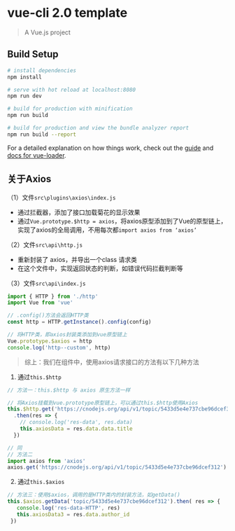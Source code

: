 # vue-cli 2.0 template

> A Vue.js project

## Build Setup

``` bash
# install dependencies
npm install

# serve with hot reload at localhost:8080
npm run dev

# build for production with minification
npm run build

# build for production and view the bundle analyzer report
npm run build --report
```

For a detailed explanation on how things work, check out the [guide](http://vuejs-templates.github.io/webpack/) and [docs for vue-loader](http://vuejs.github.io/vue-loader).

## 关于Axios

（1）文件`src\plugins\axios\index.js`

- 通过拦截器，添加了接口加载菊花的显示效果
- 通过`Vue.prototype.$http = axios`，将axios原型添加到了Vue的原型链上，实现了axios的全局调用，不用每次都`import axios from ‘axios’`

（2）文件`src\api\http.js`

- 重新封装了 axios，并导出一个class 请求类
- 在这个文件中，实现返回状态的判断，如错误代码拦截判断等

（3）文件`src\api\index.js`

```js
import { HTTP } from './http'
import Vue from 'vue'

// .config()方法会返回HTTP类
const http = HTTP.getInstance().config(config)

// 将HTTP类，即axios封装类添加到vue原型链上
Vue.prototype.$axios = http
console.log('http--custom', http)
```

> 综上：我们在组件中，使用axios请求接口的方法有以下几种方法

1. 通过`this.$http`

```js
// 方法一：this.$http 与 axios 原生方法一样

// 将Axios挂载到vue.prototype原型链上，可以通过this.$http使用Axios
this.$http.get('https://cnodejs.org/api/v1/topic/5433d5e4e737cbe96dcef312')
  .then(res => {
    // console.log('res-data', res.data)
    this.axiosData = res.data.data.title
  })

// 同
// 方法二
import axios from 'axios'
axios.get('https://cnodejs.org/api/v1/topic/5433d5e4e737cbe96dcef312').then(res => {console.log(res)})

```

2. 通过`this.$axios`

```js
// 方法三：使用$axios，调用的是HTTP类内的封装方法，如getData()
this.$axios.getData('topic/5433d5e4e737cbe96dcef312').then( res => { 
   console.log('res-data-HTTP', res)
   this.axiosData3 = res.data.author_id
 })
```

